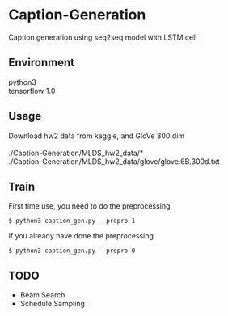 Caption-Generation
====
Caption generation using seq2seq model with LSTM cell

## Environment
python3 <br />
tensorflow 1.0 <br />

## Usage 
Download hw2 data from kaggle, and GloVe 300 dim <br />
<br />
./Caption-Generation/MLDS_hw2_data/* <br />
./Caption-Generation/MLDS_hw2_data/glove/glove.6B.300d.txt

## Train
First time use, you need to do the preprocessing
```
$ python3 caption_gen.py --prepro 1
```
If you already have done the preprocessing
```
$ python3 caption_gen.py --prepro 0
```

## TODO
- Beam Search
- Schedule Sampling
